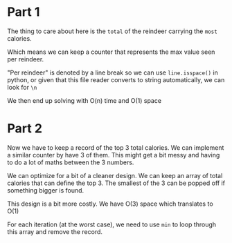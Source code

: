 # Part 1

The thing to care about here is the `total` of the reindeer carrying the `most` calories.

Which means we can keep a counter that represents the max value seen per reindeer.

"Per reindeer" is denoted by a line break so we can use `line.isspace()` in python, or given that this file reader converts to string automatically, we can look for `\n`

We then end up solving with O(n) time and O(1) space

# Part 2

Now we have to keep a record of the top 3 total calories. We can implement a similar counter by have 3 of them.
This might get a bit messy and having to do a lot of maths between the 3 numbers.
 
We can optimize for a bit of a cleaner design.
We can keep an array of total calories that can define the top 3.
The smallest of the 3 can be popped off if something bigger is found.

This design is a bit more costly. 
We have O(3) space which translates to O(1)

For each iteration (at the worst case), we need to use `min` to loop through this array and remove the record.
